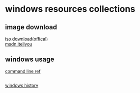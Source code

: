 # windows resources collections
## image download
[iso download(offical)](https://www.microsoft.com/zh-cn/software-download/)  
[msdn itellyou](https://msdn.itellyou.cn/)

## windows usage
[command line ref](https://learn.microsoft.com/en-us/windows-server/administration/windows-commands/windows-commands)


##
[windows history](https://www.pcjs.org/)
